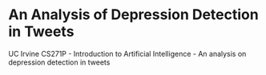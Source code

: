 # An Analysis of Depression Detection in Tweets
UC Irvine CS271P - Introduction to Artificial Intelligence - An analysis on depression detection in tweets
